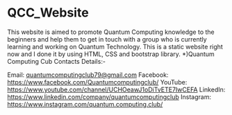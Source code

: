 # QCC_Website
This website is aimed to promote Quantum Computing knowledge to the beginners and help them to get in touch with a group who is currently learning and working on Quantum Technology.
This is a static website right now and I done it by using HTML, CSS and bootstrap library.
*)Quantum Computing Cub Contacts Details:-

Email: quantumcomputingclub79@gmail.com
Facebook: https://www.facebook.com/Quantumcomputingclub/
YouTube: https://www.youtube.com/channel/UCHOeawJ1oDiTvETE7IwCEFA
LinkedIn: https://www.linkedin.com/company/quantumcomputingclub
Instagram: https://www.instagram.com/quantum.computing.club/
